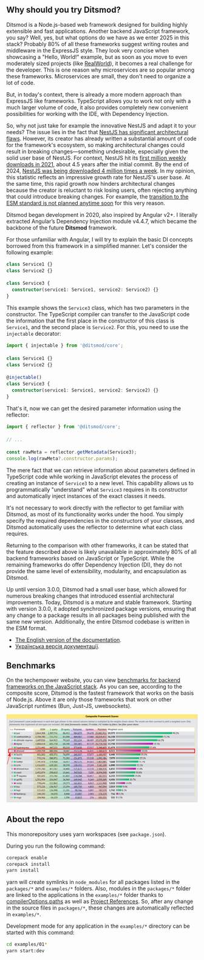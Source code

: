## Why should you try Ditsmod?

Ditsmod is a Node.js-based web framework designed for building highly extensible and fast applications. Another backend JavaScript framework, you say? Well, yes, but what options do we have as we enter 2025 in this stack? Probably 80% of all these frameworks suggest writing routes and middleware in the ExpressJS style. They look very concise when showcasing a "Hello, World!" example, but as soon as you move to even moderately sized projects (like [RealWorld][5]), it becomes a real challenge for the developer. This is one reason why microservices are so popular among these frameworks. Microservices are small, they don't need to organize a lot of code.

But, in today's context, there is already a more modern approach than ExpressJS like frameworks. TypeScript allows you to work not only with a much larger volume of code, it also provides completely new convenient possibilities for working with the IDE, with Dependency Injection.

So, why not just take for example the innovative NestJS and adapt it to your needs? The issue lies in the fact that [NestJS has significant architectural flaws][6]. However, its creator has already written a substantial amount of code for the framework's ecosystem, so making architectural changes could result in breaking changes—something undesirable, especially given the solid user base of NestJS. For context, NestJS hit its [first million weekly downloads in 2021][7], about 4.5 years after the initial commit. By the end of 2024, [NestJS was being downloaded 4 million times a week][9]. In my opinion, this statistic reflects an impressive growth rate for NestJS's user base. At the same time, this rapid growth now hinders architectural changes because the creator is reluctant to risk losing users, often rejecting anything that could introduce breaking changes. For example, the [transition to the ESM standard is not planned anytime soon][8] for this very reason.

Ditsmod began development in 2020, also inspired by Angular v2+. I literally extracted Angular’s Dependency Injection module v4.4.7, which became the backbone of the future **Ditsmod** framework.

For those unfamiliar with Angular, I will try to explain the basic DI concepts borrowed from this framework in a simplified manner. Let's consider the following example:

```ts
class Service1 {}
class Service2 {}

class Service3 {
  constructor(service1: Service1, service2: Service2) {}
}
```

This example shows the `Service3` class, which has two parameters in the constructor. The TypeScript compiler can transfer to the JavaScript code the information that the first place in the constructor of this class is `Service1`, and the second place is `Service2`. For this, you need to use the `injectable` decorator:

```ts
import { injectable } from '@ditsmod/core';

class Service1 {}
class Service2 {}

@injectable()
class Service3 {
  constructor(service1: Service1, service2: Service2) {}
}
```

That's it, now we can get the desired parameter information using the reflector:

```ts
import { reflector } from '@ditsmod/core';

// ...

const rawMeta = reflector.getMetadata(Service3);
console.log(rawMeta?.constructor.params);
```

The mere fact that we can retrieve information about parameters defined in TypeScript code while working in JavaScript elevates the process of creating an instance of `Service3` to a new level. This capability allows us to programmatically "understand" what `Service3` requires in its constructor and automatically inject instances of the exact classes it needs.

It's not necessary to work directly with the reflector to get familiar with Ditsmod, as most of its functionality works under the hood. You simply specify the required dependencies in the constructors of your classes, and Ditsmod automatically uses the reflector to determine what each class requires.

Returning to the comparison with other frameworks, it can be stated that the feature described above is likely unavailable in approximately 80% of all backend frameworks based on JavaScript or TypeScript. While the remaining frameworks do offer Dependency Injection (DI), they do not provide the same level of extensibility, modularity, and encapsulation as Ditsmod.

Up until version 3.0.0, Ditsmod had a small user base, which allowed for numerous breaking changes that introduced essential architectural improvements. Today, Ditsmod is a mature and stable framework. Starting with version 3.0.0, it adopted synchronized package versions, ensuring that any change to a package results in all packages being published with the same new version. Additionally, the entire Ditsmod codebase is written in the ESM format.

- [The English version of the documentation](https://ditsmod.github.io/en/).
- [Українська версія документації](https://ditsmod.github.io/).

## Benchmarks

On the techempower website, you can view [benchmarks for backend frameworks on the JavaScript stack][4]. As you can see, according to the composite score, Ditsmod is the fastest framework that works on the basis of Node.js. Above it are only those frameworks that work on other JavaScript runtimes (Bun, Just-JS, uwebsockets).

![](website/static/img/tech-empower-benchmarks.png)

## About the repo

This monorepository uses yarn workspaces (see `package.json`).

During you run the following command:

```bash
corepack enable
corepack install
yarn install
```

yarn will create symlinks in `node_modules` for all packages listed in the `packages/*` and `examples/*` folders. Also, modules in the `packages/*` folder are linked to the applications in the `examples/*` folder thanks to [compilerOptions.paths][2] as well as [Project References][3]. So, after any change in the source files in `packages/*`, these changes are automatically reflected in `examples/*`.

Development mode for any application in the `examples/*` directory can be started with this command:

```bash
cd examples/01*
yarn start:dev
```

[1]: https://github.com/angular/angular
[2]: https://www.typescriptlang.org/tsconfig#paths
[3]: https://www.typescriptlang.org/docs/handbook/project-references.html
[4]: https://www.techempower.com/benchmarks/#section=test&runid=967babf5-cf1a-4b3f-a6d0-1cd49ef2c424&hw=ph&test=composite&l=zieepr-67z
[5]: https://github.com/tanem/express-bookshelf-realworld-example-app
[6]: https://dev.to/kostyatretyak/nestjs-vs-ditsmod-injection-scopes-537o
[7]: https://x.com/kammysliwiec/status/1447892571376783360
[8]: https://github.com/nestjs/nest/issues/13817#issuecomment-2245130264
[9]: https://x.com/kammysliwiec/status/1859531066006032394
